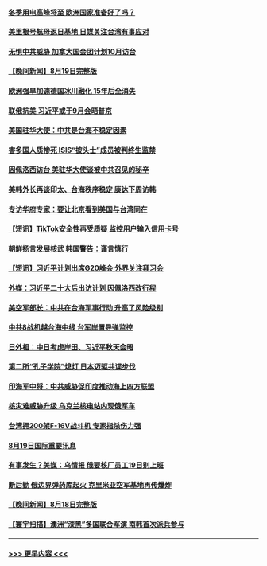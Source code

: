 #### [冬季用电高峰将至 欧洲国家准备好了吗？](../pages/prog202/a103507030.md?t=08201251) 
#### [美里根号航母返日基地 日媒关注台湾有事应对](../pages/prog202/a103506943.md?t=08201251) 
#### [无惧中共威胁 加拿大国会团计划10月访台](../pages/prog202/a103506947.md?t=08201251) 
#### [【晚间新闻】8月19日完整版](../pages/prog202/a103506911.md?t=08201251) 
#### [欧洲强旱加速德国冰川融化 15年后全消失](../pages/prog202/a103506802.md?t=08201251) 
#### [联俄抗美 习近平或于9月会晤普京](../pages/prog202/a103506798.md?t=08201251) 
#### [美国驻华大使：中共是台海不稳定因素](../pages/prog202/a103506794.md?t=08201251) 
#### [害多国人质惨死  ISIS“披头士”成员被判终生监禁](../pages/prog202/a103506633.md?t=08201251) 
#### [因佩洛西访台 美驻华大使谈被中共召见的秘辛](../pages/prog202/a103506624.md?t=08201251) 
#### [美韩外长再谈印太、台海秩序稳定 康达下周访韩](../pages/prog202/a103506491.md?t=08201251) 
#### [专访华府专家：要让北京看到美国与台湾同在](../pages/prog202/a103506503.md?t=08201251) 
#### [【短讯】TikTok安全性再受质疑 监控用户输入信用卡号](../pages/prog202/a103506507.md?t=08201251) 
#### [朝鲜扬言发展核武 韩国警告：谨言慎行](../pages/prog202/a103506499.md?t=08201251) 
#### [【短讯】习近平计划出席G20峰会 外界关注拜习会](../pages/prog202/a103506525.md?t=08201251) 
#### [外媒：习近平二十大后出访计划 因佩洛西改行程](../pages/prog202/a103506411.md?t=08201251) 
#### [美空军部长：中共在台海军事行动 升高了风险级别](../pages/prog202/a103506380.md?t=08201251) 
#### [中共8战机越台海中线 台军岸置导弹监控](../pages/prog202/a103506367.md?t=08201251) 
#### [日外相：中日考虑岸田、习近平秋天会晤](../pages/prog202/a103506353.md?t=08201251) 
#### [第二所“孔子学院”熄灯 日本迈驱共谍步伐](../pages/prog202/a103506231.md?t=08201251) 
#### [印海军中将：中共威胁促印度推动海上四方联盟](../pages/prog202/a103506219.md?t=08201251) 
#### [核灾难威胁升级 乌克兰核电站内现俄军车](../pages/prog202/a103506214.md?t=08201251) 
#### [台湾拥200架F-16V战斗机 专家指杀伤力强](../pages/prog202/a103506207.md?t=08201251) 
#### [8月19日国际重要讯息](../pages/prog202/a103506223.md?t=08201251) 
#### [有事发生？美媒：乌情报 俄要核厂员工19日别上班](../pages/prog202/a103506157.md?t=08201251) 
#### [断后勤 俄边界弹药库起火 克里米亚空军基地再传爆炸](../pages/prog202/a103506135.md?t=08201251) 
#### [【晚间新闻】8月18日完整版](../pages/prog202/a103505953.md?t=08201251) 
#### [【寰宇扫描】澳洲“漆黑”多国联合军演 南韩首次派兵参与](../pages/prog202/a103506032.md?t=08201251) 

----
#### [ >>> 更早内容 <<< ](../indexes/prog202-earlier.md)
